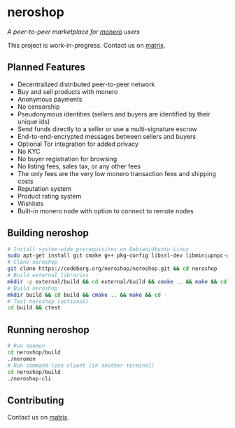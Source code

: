 # neroshop 

_A peer-to-peer marketplace for [monero](https://getmonero.org) users_

This project is work-in-progress. Contact us on
[matrix](https://matrix.to/#/#neroshop:matrix.org).

## Planned Features

* Decentralized distributed peer-to-peer network
* Buy and sell products with monero
* Anonymous payments
* No censorship
* Pseudonymous identities (sellers and buyers are identified by their unique ids)
* Send funds directly to a seller or use a multi-signature escrow
* End-to-end-encrypted messages between sellers and buyers
* Optional Tor integration for added privacy
* No KYC
* No buyer registration for browsing
* No listing fees, sales tax, or any other fees
* The only fees are the very low monero transaction fees and shipping costs
* Reputation system
* Product rating system
* Wishlists
* Built-in monero node with option to connect to remote nodes


## Building neroshop

```sh
# Install system-wide prerequisites on Debian/Ubuntu Linux
sudo apt-get install git cmake g++ pkg-config libssl-dev libminiupnpc-dev libboost-chrono-dev libboost-date-time-dev libboost-filesystem-dev libboost-locale-dev libboost-program-options-dev libboost-regex-dev libboost-serialization-dev libboost-system-dev libboost-thread-dev libzmq3-dev libhidapi-dev libprotobuf-dev libusb-dev libglu1-mesa-dev liblua5.3-dev libfreetype-dev libcurl4-openssl-dev libjpeg-dev libgif-dev libtiff-dev libglm-dev libxapian-dev libeasyloggingpp-dev
# Clone neroshop
git clone https://codeberg.org/neroshop/neroshop.git && cd neroshop
# Build external libraries
mkdir -p external/build && cd external/build && cmake .. && make && cd -
# Build neroshop
mkdir build && cd build && cmake .. && make && cd -
# Test neroshop (optional)
cd build && ctest
```

## Running neroshop
```sh
# Run daemon
cd neroshop/build
./neromon
# Run command-line client (in another terminal)
cd neroshop/build
./neroshop-cli
```

## Contributing

Contact us on [matrix](https://matrix.to/#/#neroshop:matrix.org).
